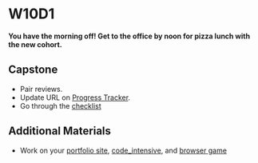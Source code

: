 # W10D1
**You have the morning off! Get to the office by noon for pizza lunch with the new cohort.**

## Capstone
* Pair reviews.
* Update URL on [Progress Tracker][final-projects-form].
* Go through the [checklist][capstone-checklist]

## Additional Materials
* Work on your [portfolio site][portfolio], [code_intensive][code-intensive], and [browser game][browser-game]


[final-projects-form]: http://progress.appacademy.io/me/final_projects/new
[capstone-checklist]: https://github.com/appacademy/capstone-project-curriculum/blob/master/readings/capstone-checklist.md

[portfolio]: ../self-presentation/portfolio.md
[code-intensive]: ../self-presentation/code_intensive.md
[browser-game]: ../self-presentation/browser_game.md
